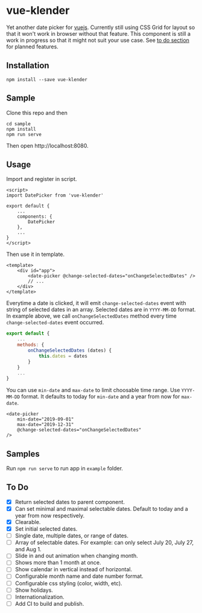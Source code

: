 # vue-klender

Yet another date picker for [vuejs](https://vuejs.org). Currently still using
CSS Grid for layout so that it won't work in browser without
that feature. This component is still a work in progress so that it might not
suit your use case. See [to do section](#to-do) for planned features.

## Installation

```
npm install --save vue-klender
```

## Sample

Clone this repo and then

```
cd sample
npm install
npm run serve
```

Then open http://localhost:8080.

## Usage

Import and register in script.

```vue
<script>
import DatePicker from 'vue-klender'

export default {
	...
	components: {
		DatePicker
	},
	...
}
</script>
```

Then use it in template.

```vue
<template>
	<div id="app">
		<date-picker @change-selected-dates="onChangeSelectedDates" />
		// ...
	</div>
</template>
```

Everytime a date is clicked, it will emit `change-selected-dates` event
with string of selected dates in an array. Selected dates are in `YYYY-MM-DD`
format. In example above, we call `onChangeSelectedDates` method every time
`change-selected-dates` event occurred.

```javascript
export default {
	...
	methods: {
		onChangeSelectedDates (dates) {
			this.dates = dates
		}
	}
	...
}
```

You can use `min-date` and `max-date` to limit choosable time range. Use `YYYY-MM-DD`
format. It defaults to today for `min-date` and a year from now for `max-date`.

```vue
<date-picker
	min-date="2019-09-01"
	max-date="2019-12-31"
	@change-selected-dates="onChangeSelectedDates"
/>
```

## Samples

Run `npm run serve` to run app in `example` folder.

## To Do

- [x] Return selected dates to parent component.
- [x] Can set minimal and maximal selectable dates. Default to today and a year from now respectively.
- [x] Clearable.
- [x] Set initial selected dates.
- [ ] Single date, multiple dates, or range of dates.
- [ ] Array of selectable dates. For example: can only select July 20, July 27, and Aug 1.
- [ ] Slide in and out animation when changing month.
- [ ] Shows more than 1 month at once.
- [ ] Show calendar in vertical instead of horizontal.
- [ ] Configurable month name and date number format.
- [ ] Configurable css styling (color, width, etc).
- [ ] Show holidays.
- [ ] Internationalization.
- [ ] Add CI to build and publish.
